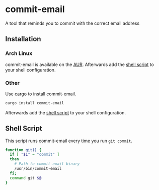 # commit-email

A tool that reminds you to commit with the correct email address

## Installation

### Arch Linux

commit-email is available on the [AUR][0]. Afterwards add the [shell script][1]
to your shell configuration.

### Other

Use
[cargo][2] to install commit-email.

```sh
cargo install commit-email
```

Afterwards add the [shell script][1] to your shell configuration.

## Shell Script

This script runs commit-email every time you run `git commit`.

```sh
function git() {
  if [ "$1" = "commit" ]
  then
    # Path to commit-email binary
    /usr/bin/commit-email
  fi;
  command git $@
}
```

[0]: https://aur.archlinux.org/packages/commit-email-git/
[1]: #shell-script
[2]: https://doc.rust-lang.org/stable/cargo/getting-started/installation.html
